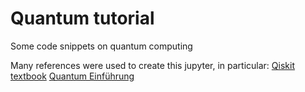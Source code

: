 # Quantum tutorial
Some code snippets on quantum computing

Many references were used to create this jupyter, in particular:
[Qiskit textbook](https://community.qiskit.org/textbook/)
[Quantum Einführung](http://www.quantencomputer-info.de/quantencomputer/grover-algorithmus/)
